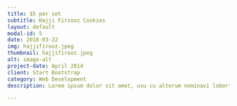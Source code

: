 ```yaml
---
title: $5 per set
subtitle: Hajji Firzooz Cookies
layout: default
modal-id: 5
date: 2018-03-22
img: hajjifirooz.jpeg
thumbnail: hajjifirooz.jpeg
alt: image-alt
project-date: April 2014
client: Start Bootstrap
category: Web Development
description: Lorem ipsum dolor sit amet, usu cu alterum nominavi lobortis. At duo novum diceret. Tantas apeirian vix et, usu sanctus postulant inciderint ut, populo diceret necessitatibus in vim. Cu eum dicam feugiat noluisse.

---
```

